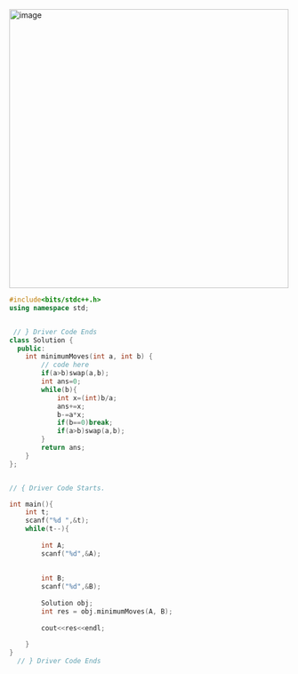 <img width="502" alt="image" src="https://user-images.githubusercontent.com/57083596/180362454-7b7c0508-0840-4eb9-ab95-b6f2900be76a.png">

``` cpp
#include<bits/stdc++.h>
using namespace std;


 // } Driver Code Ends
class Solution {
  public:
    int minimumMoves(int a, int b) {
        // code here
        if(a>b)swap(a,b);
        int ans=0;
        while(b){
            int x=(int)b/a;
            ans+=x;
            b-=a*x;
            if(b==0)break;
            if(a>b)swap(a,b);
        }
        return ans;
    }
};


// { Driver Code Starts.

int main(){
    int t;
    scanf("%d ",&t);
    while(t--){
        
        int A;
        scanf("%d",&A);
        
        
        int B;
        scanf("%d",&B);
        
        Solution obj;
        int res = obj.minimumMoves(A, B);
        
        cout<<res<<endl;
        
    }
}
  // } Driver Code Ends

```
